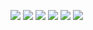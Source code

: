 
![](http://twitter.com/ls_pp/statuses/127252810621399040)
![](http://twitter.com/ls_pp/statuses/126461274841300992)
![](http://twitter.com/ls_pp/statuses/126455007317983232)
![](http://twitter.com/ls_pp/statuses/126110873944199168)
![](http://twitter.com/ls_pp/statuses/125960640283160576)
![](http://twitter.com/ls_pp/statuses/125480552747909120)
